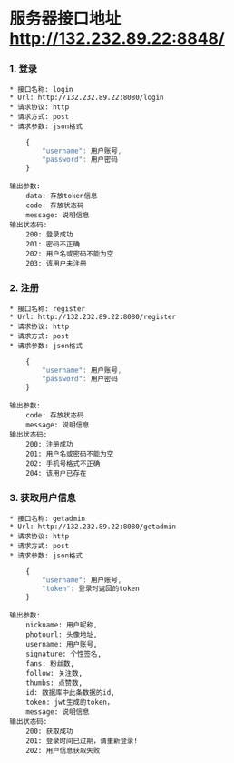 # 服务器接口地址  http://132.232.89.22:8848/
### 1. 登录
    * 接口名称: login
    * Url: http://132.232.89.22:8080/login
    * 请求协议: http
    * 请求方式: post
    * 请求参数: json格式
```js
    {
        "username": 用户账号,
        "password": 用户密码
    }
```
    输出参数: 
        data: 存放token信息
        code: 存放状态码
        message: 说明信息
    输出状态码: 
        200: 登录成功
        201: 密码不正确
        202: 用户名或密码不能为空
        203: 该用户未注册
### 2. 注册
    * 接口名称: register
    * Url: http://132.232.89.22:8080/register
    * 请求协议: http
    * 请求方式: post
    * 请求参数: json格式
```js
    {
        "username": 用户账号,
        "password": 用户密码
    }
```
    输出参数: 
        code: 存放状态码
        message: 说明信息
    输出状态码: 
        200: 注册成功
        201: 用户名或密码不能为空
        202: 手机号格式不正确
        204: 该用户已存在
### 3. 获取用户信息
    * 接口名称: getadmin
    * Url: http://132.232.89.22:8080/getadmin
    * 请求协议: http
    * 请求方式: post
    * 请求参数: json格式
```js
    {
        "username": 用户账号,
        "token": 登录时返回的token
    }
```
    输出参数: 
        nickname: 用户昵称,
        photourl: 头像地址,
        username: 用户账号,
        signature: 个性签名,
        fans: 粉丝数,
        follow: 关注数,
        thumbs: 点赞数,
        id: 数据库中此条数据的id,
        token: jwt生成的token，
        message: 说明信息
    输出状态码:
        200: 获取成功
        201: 登录时间已过期，请重新登录!
        202: 用户信息获取失败